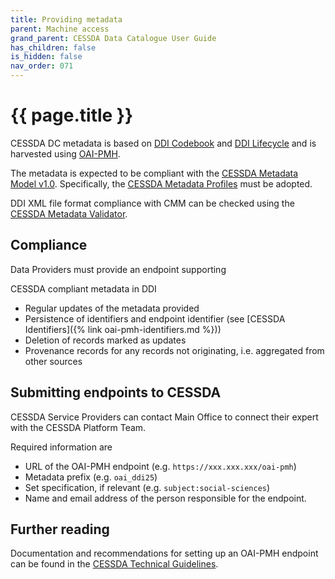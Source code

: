 ```yaml
---
title: Providing metadata
parent: Machine access
grand_parent: CESSDA Data Catalogue User Guide
has_children: false
is_hidden: false
nav_order: 071
---
```


# {{ page.title }}

CESSDA DC metadata is based on [DDI Codebook](https://ddialliance.org/ddi-codebook) and [DDI Lifecycle](https://ddialliance.org/ddi-lifecycle)
and is harvested using [OAI-PMH](https://www.openarchives.org/pmh/).

The metadata is expected to be compliant with the [CESSDA Metadata Model v1.0](https://zenodo.org/record/3543756).
Specifically, the [CESSDA Metadata Profiles](https://cmv.cessda.eu/documentation/profiles.html) must be adopted.

DDI XML file format compliance with CMM can be checked using the [CESSDA Metadata Validator](https://cmv.cessda.eu).

## Compliance

Data Providers must provide an endpoint supporting

CESSDA compliant metadata in DDI

- Regular updates of the metadata provided
- Persistence of identifiers and endpoint identifier (see [CESSDA Identifiers]({% link oai-pmh-identifiers.md %}))
- Deletion of records marked as updates
- Provenance records for any records not originating, i.e. aggregated from other sources

## Submitting endpoints to CESSDA

CESSDA Service Providers can contact Main Office to connect their expert with the CESSDA Platform Team.

Required information are

- URL of the OAI-PMH endpoint (e.g. `https://xxx.xxx.xxx/oai-pmh`)
- Metadata prefix (e.g. `oai_ddi25`)
- Set specification, if relevant (e.g. `subject:social-sciences`)
- Name and email address of the person responsible for the endpoint.

## Further reading

Documentation and recommendations for setting up an OAI-PMH endpoint can be found in the [CESSDA Technical Guidelines](https://docs.tech.cessda.eu/metadata/oai-pmh-provider-guidelines.html).
